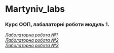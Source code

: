 # Martyniv_labs

### Курс ООП, лабалаторні роботи модуль 1.

*[Лаболаторна робота №1](https://github.com/Mr-Bogdan/Martyniv_labs/blob/main/lab1/document.md)*<br>
*[Лаболаторна робота №2](https://github.com/Mr-Bogdan/Martyniv_labs/blob/main/lab2/document.md)*<br>
*[Лаболаторна робота №3](https://github.com/Mr-Bogdan/Martyniv_labs/blob/main/lab3/document.md)*
